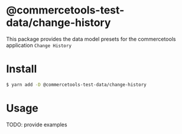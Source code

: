 # @commercetools-test-data/change-history

This package provides the data model presets for the commercetools application `Change History`

# Install

```bash
$ yarn add -D @commercetools-test-data/change-history
```

# Usage

TODO: provide examples

<!--
```ts
import type { TReview, TReviewDraft } from '@commercetools-test-data/review';
import * as Review from '@commercetools-test-data/review';

const review = Review.random().build<TReview>();
const reviewDraft = Review.ReviewDraft.random().build<TReviewDraft>();
``` -->
